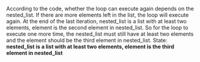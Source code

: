 According to the code, whether the loop can execute again depends on the nested_list. If there are more elements left in the list, the loop will execute again. At the end of the last iteration, nested_list is a list with at least two elements, element is the second element in nested_list. So for the loop to execute one more time, the nested_list must still have at least two elements and the element should be the third element in nested_list.
State: **nested_list is a list with at least two elements, element is the third element in nested_list**